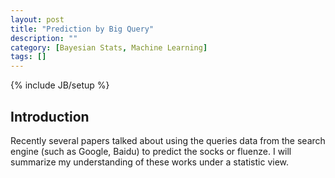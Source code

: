```yaml
---
layout: post
title: "Prediction by Big Query"
description: ""
category: [Bayesian Stats, Machine Learning]
tags: []
---
```

{% include JB/setup %}

## Introduction
Recently several papers talked about using the queries data from the search engine (such as Google, Baidu) to predict the socks or fluenze. I will summarize my understanding of these works under a statistic view. 
